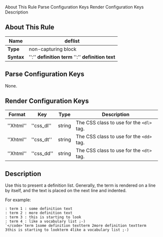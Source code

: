  About This Rule Parse Configuration Keys Render Configuration Keys Description
##  About This Rule

 | **Name**   | deflist                                             | 
 | --------   | -------                                             | 
 | **Type**   | non-capturing block                                 | 
 | **Syntax** | '':'' **definition term** '':'' **definition text** | 

##  Parse Configuration Keys

None.

##  Render Configuration Keys

 | **Format** | **Key**    | **Type** | **Description**                        | 
 | ---------- | -------    | -------- | ---------------                        | 
 | ''Xhtml''  | ''css_dl'' | string   | The CSS class to use for the `<dl>` tag. | 
 | ''Xhtml''  | ''css_dt'' | string   | The CSS class to use for the `<dd>` tag. | 
 | ''Xhtml''  | ''css_dd'' | string   | The CSS class to use for the `<dt>` tag. | 

##  Description

Use this to present a definition list.  Generally, the term is rendered on a line by itself, and the text is placed on the next line and indented.

For example:

	
	
	: term 1 : some definition text
	: term 2 : more definition text
	: term 3 : this is starting to look
	: term 4 : like a vocabulary list ;-)
	`</code>`term 1some definition textterm 2more definition textterm 3this is starting to lookterm 4like a vocabulary list ;-)
	